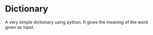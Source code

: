 # Dictionary
A very simple dictionary using python. It gives the meaning of the word given as input.
